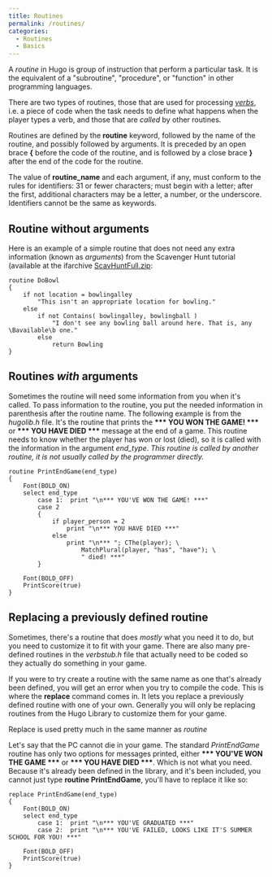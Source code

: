 ```yaml
---
title: Routines
permalink: /routines/
categories: 
  - Routines
  - Basics
---
```


A *routine* in Hugo is group of instruction that perform a particular
task. It is the equivalent of a "subroutine", "procedure", or "function"
in other programming languages.

There are two types of routines, those that are used for processing
*[verbs](declarations/verb/)*, i.e. a piece of code when the task needs to
define what happens when the player types a verb, and those that are
*called* by other routines.

Routines are defined by the **routine** keyword, followed by the name of
the routine, and possibly followed by arguments. It is preceded by an
open brace **{** before the code of the routine, and is followed by a
close brace **}** after the end of the code for the routine.

The value of **routine_name** and each argument, if any, must conform
to the rules for identifiers: 31 or fewer characters; must begin with a
letter; after the first, additional characters may be a letter, a
number, or the underscore. Identifiers cannot be the same as keywords.

## Routine without arguments

Here is an example of a simple routine that does not need any extra
information (known as *arguments*) from the Scavenger Hunt tutorial
(available at the ifarchive
[ScavHuntFull.zip](http://ifarchive.org/if-archive/programming/hugo/examples/ScavHuntFull.zip):

    routine DoBowl
    {
        if not location = bowlingalley
            "This isn't an appropriate location for bowling."
        else
            if not Contains( bowlingalley, bowlingball )
                "I don't see any bowling ball around here. That is, any \Bavailable\b one."
            else
                return Bowling
    }

## Routines *with* arguments

Sometimes the routine will need some information from you when it's
called. To pass information to the routine, you put the needed
information in parenthesis after the routine name. The following example
is from the *hugolib.h* file. It's the routine that prints the **\*\*\*
YOU WON THE GAME! \*\*\*** or **\*\*\* YOU HAVE DIED \*\*\*** message at
the end of a game. This routine needs to know whether the player has won
or lost (died), so it is called with the information in the argument
*end_type*. *This routine is called by another routine, it is not
usually called by the programmer directly.*

    routine PrintEndGame(end_type)
    {
        Font(BOLD_ON)
        select end_type
            case 1:  print "\n*** YOU'VE WON THE GAME! ***"
            case 2
            {
                if player_person = 2
                    print "\n*** YOU HAVE DIED ***"
                else
                    print "\n*** "; CThe(player); \
                        MatchPlural(player, "has", "have"); \
                        " died! ***"
            }

        Font(BOLD_OFF)
        PrintScore(true)
    }

## Replacing a previously defined routine

Sometimes, there's a routine that does *mostly* what you need it to do,
but you need to customize it to fit with your game. There are also many
pre-defined routines in the *verbstub.h* file
that actually need to be coded so they actually do something in your
game.

If you were to try create a routine with the same name as one that's
already been defined, you will get an error when you try to compile the
code. This is where the **replace** command comes in. It lets you
replace a previously defined routine with one of your own. Generally you
will only be replacing routines from the Hugo Library to customize them
for your game.

Replace is used pretty much in the same manner as *routine*

Let's say that the PC cannot die in your game. The standard
*PrintEndGame* routine has only two options for messages printed, either
**\*\*\* YOU'VE WON THE GAME \*\*\*** or **\*\*\* YOU HAVE DIED
\*\*\***. Which is not what you need. Because it's already been defined
in the library, and it's been included, you cannot just type **routine
PrintEndGame**, you'll have to replace it like so:

    replace PrintEndGame(end_type)
    {
        Font(BOLD_ON)
        select end_type
            case 1:  print "\n*** YOU'VE GRADUATED ***"
            case 2:  print "\n*** YOU'VE FAILED, LOOKS LIKE IT'S SUMMER SCHOOL FOR YOU! ***"

        Font(BOLD_OFF)
        PrintScore(true)
    }

